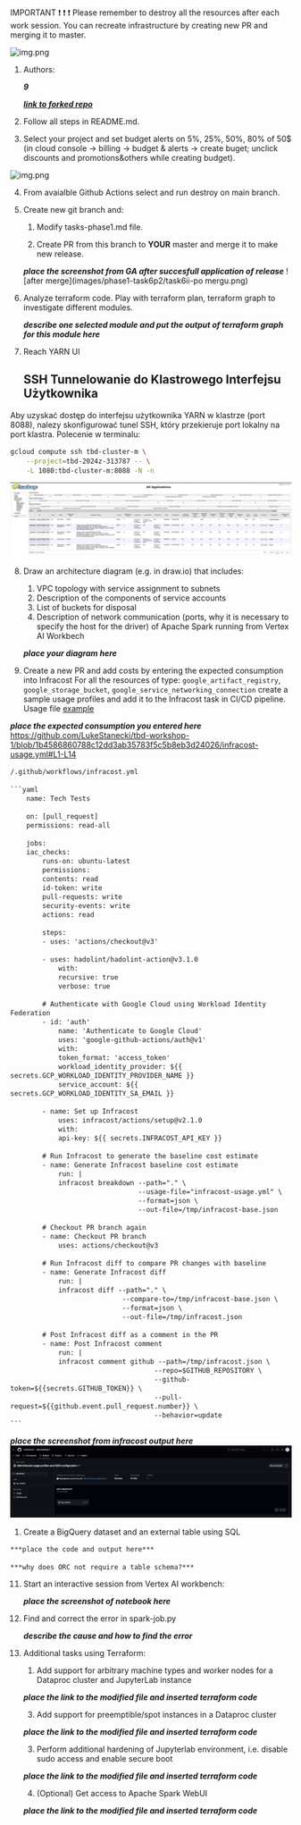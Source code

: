 IMPORTANT ❗ ❗ ❗ Please remember to destroy all the resources after each work session. You can recreate infrastructure by creating new PR and merging it to master.
  
![img.png](doc/figures/destroy.png)

1. Authors:

   ***9***

   ***[link to forked repo](https://github.com/LukeStanecki/tbd-workshop-1)***
   
2. Follow all steps in README.md.

3. Select your project and set budget alerts on 5%, 25%, 50%, 80% of 50$ (in cloud console -> billing -> budget & alerts -> create buget; unclick discounts and promotions&others while creating budget).

  ![img.png](doc/figures/discounts.png)

4. From avaialble Github Actions select and run destroy on main branch.
   
5. Create new git branch and:
    1. Modify tasks-phase1.md file.
    
    2. Create PR from this branch to **YOUR** master and merge it to make new release. 

    
    ***place the screenshot from GA after succesfull application of release***
    ![after merge](images/phase1-task6p2/task6ii-po mergu.png)

6. Analyze terraform code. Play with terraform plan, terraform graph to investigate different modules.

    ***describe one selected module and put the output of terraform graph for this module here***
   
7. Reach YARN UI
   
   ## SSH Tunnelowanie do Klastrowego Interfejsu Użytkownika

Aby uzyskać dostęp do interfejsu użytkownika YARN w klastrze (port 8088), nalezy skonfigurować tunel SSH, który przekieruje port lokalny na port klastra. Polecenie w terminalu:

```bash
gcloud compute ssh tbd-cluster-m \
    --project=tbd-2024z-313787 -- \
    -L 1080:tbd-cluster-m:8088 -N -n
```

![yarnui.png](images/yarnui/yarnui.png)
   
8.  Draw an architecture diagram (e.g. in draw.io) that includes:
    1. VPC topology with service assignment to subnets
    2. Description of the components of service accounts
    3. List of buckets for disposal
    4. Description of network communication (ports, why it is necessary to specify the host for the driver) of Apache Spark running from Vertex AI Workbech
  
    ***place your diagram here***

9.  Create a new PR and add costs by entering the expected consumption into Infracost
For all the resources of type: `google_artifact_registry`, `google_storage_bucket`, `google_service_networking_connection`
create a sample usage profiles and add it to the Infracost task in CI/CD pipeline. Usage file [example](https://github.com/infracost/infracost/blob/master/infracost-usage-example.yml) 

   ***place the expected consumption you entered here***
    https://github.com/LukeStanecki/tbd-workshop-1/blob/1b4586860788c12dd3ab35783f5c5b8eb3d24026/infracost-usage.yml#L1-L14 


    /.github/workflows/infracost.yml

    ```yaml
        name: Tech Tests

        on: [pull_request]
        permissions: read-all

        jobs:
        iac_checks:
            runs-on: ubuntu-latest
            permissions:
            contents: read
            id-token: write
            pull-requests: write
            security-events: write
            actions: read

            steps:
            - uses: 'actions/checkout@v3'

            - uses: hadolint/hadolint-action@v3.1.0
                with:
                recursive: true
                verbose: true

            # Authenticate with Google Cloud using Workload Identity Federation
            - id: 'auth'
                name: 'Authenticate to Google Cloud'
                uses: 'google-github-actions/auth@v1'
                with:
                token_format: 'access_token'
                workload_identity_provider: ${{ secrets.GCP_WORKLOAD_IDENTITY_PROVIDER_NAME }}
                service_account: ${{ secrets.GCP_WORKLOAD_IDENTITY_SA_EMAIL }}

            - name: Set up Infracost
                uses: infracost/actions/setup@v2.1.0
                with:
                api-key: ${{ secrets.INFRACOST_API_KEY }}

            # Run Infracost to generate the baseline cost estimate
            - name: Generate Infracost baseline cost estimate
                run: |
                infracost breakdown --path="." \
                                    --usage-file="infracost-usage.yml" \
                                    --format=json \
                                    --out-file=/tmp/infracost-base.json

            # Checkout PR branch again
            - name: Checkout PR branch
                uses: actions/checkout@v3

            # Run Infracost diff to compare PR changes with baseline
            - name: Generate Infracost diff
                run: |
                infracost diff --path="." \
                                --compare-to=/tmp/infracost-base.json \
                                --format=json \
                                --out-file=/tmp/infracost.json

            # Post Infracost diff as a comment in the PR
            - name: Post Infracost comment
                run: |
                infracost comment github --path=/tmp/infracost.json \
                                        --repo=$GITHUB_REPOSITORY \
                                        --github-token=${{secrets.GITHUB_TOKEN}} \
                                        --pull-request=${{github.event.pull_request.number}} \
                                        --behavior=update
    ```
    
   ***place the screenshot from infracost output here***
   ![infracost commit](images/infracost/infracost-iac-checks.png)

1.   Create a BigQuery dataset and an external table using SQL
    
    ***place the code and output here***
   
    ***why does ORC not require a table schema?***

  
11. Start an interactive session from Vertex AI workbench:

    ***place the screenshot of notebook here***
   
12. Find and correct the error in spark-job.py

    ***describe the cause and how to find the error***

13. Additional tasks using Terraform:

    1. Add support for arbitrary machine types and worker nodes for a Dataproc cluster and JupyterLab instance

    ***place the link to the modified file and inserted terraform code***
    
    3. Add support for preemptible/spot instances in a Dataproc cluster

    ***place the link to the modified file and inserted terraform code***
    
    3. Perform additional hardening of Jupyterlab environment, i.e. disable sudo access and enable secure boot
    
    ***place the link to the modified file and inserted terraform code***

    4. (Optional) Get access to Apache Spark WebUI

    ***place the link to the modified file and inserted terraform code***
